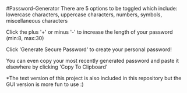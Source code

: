 #Password-Generator
There are 5 options to be toggled which include: lowercase characters, uppercase characters, numbers, symbols, miscellaneous characters

Click the plus '+' or minus '-' to increase the length of your password (min:8, max:30)

Click 'Generate Secure Password' to create your personal password!

You can even copy your most recently generated password and paste it elsewhere by clicking 'Copy To Clipboard'

*The text version of this project is also included in this repository but the GUI version is more fun to use :)
